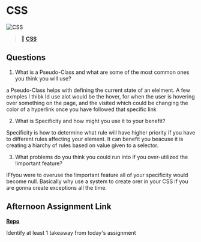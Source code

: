 # CSS

![CSS](https://bcw.blob.core.windows.net/public/cssUnit/1411879719053976)

> **📖 [CSS](https://codeworksacademy.com/fs-student-guide/resources/wk1/03-CSS)**

## Questions

1. What is a Pseudo-Class and what are some of the most common ones you think you will use?

a Pseudo-Class helps with defining the current state of an elelment. A few exmples I thibk Id use alot would be the hover, for when the user is hovering over something on the page, and the visited which could be changing the color of a hyperlink once you have followed that specific link

2. What is Specificity and how might you use it to your benefit?

Specificity is how to determine what rule will have higher priority if you have to different rules affecting your element. It can benefit you beacuse it is creating a hiarchy of rules based on value given to a selector.

3. What problems do you think you could run into if you over-utilized the !important feature?

IFfyou were to overuse the !important feature all of your specificity would become null. Basically why use a system to create orer in your CSS if you are gonna create exceptions all the time.

## Afternoon Assignment Link

**[Repo](https://github.com/TyHafen/<ASSIGNMENT_REPO>)**

Identify at least 1 takeaway from today's assignment
